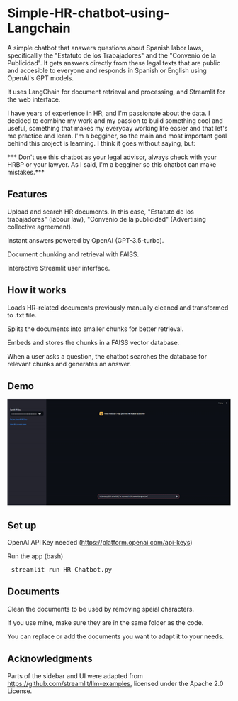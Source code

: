 # Simple-HR-chatbot-using-Langchain
A simple chatbot that answers questions about Spanish labor laws, specificallly the "Estatuto de los Trabajadores" and the "Convenio de la Publicidad". It gets answers directly from these legal texts that are public and accesible to everyone and responds in Spanish or English using OpenAI's GPT models.

It uses LangChain for document retrieval and processing, and Streamlit for the web interface. 

I have years of experience in HR, and I'm passionate about the data. I decided to combine my work and my passion to build something cool and useful, something that makes my everyday working life easier and that let's me practice and learn. I'm a begginer, so the main and most important goal behind this project is learning. I think it goes without saying, but:

*** Don't use this chatbot as your legal advisor, always check with your HRBP or your lawyer. As I said, I'm a begginer so this chatbot can make mistakes.***

## Features
Upload and search HR documents. In this case, "Estatuto de los trabajadores" (labour law), "Convenio de la publicidad" (Advertising collective agreement).

Instant answers powered by OpenAI (GPT-3.5-turbo).

Document chunking and retrieval with FAISS.

Interactive Streamlit user interface.

## How it works
Loads HR-related documents previously manually cleaned and transformed to .txt file.

Splits the documents into smaller chunks for better retrieval.

Embeds and stores the chunks in a FAISS vector database.

When a user asks a question, the chatbot searches the database for relevant chunks and generates an answer.

## Demo

![Chatbot Demo](chatbot_demo.gif)

## Set up

OpenAI API Key needed (https://platform.openai.com/api-keys)

Run the app (bash)

<pre> streamlit run HR_Chatbot.py </pre>

## Documents
Clean the documents to be used by removing speial characters.

If you use mine, make sure they are in the same folder as the code.

You can replace or add the documents you want to adapt it to your needs.

## Acknowledgments

Parts of the sidebar and UI were adapted from https://github.com/streamlit/llm-examples, licensed under the Apache 2.0 License.


